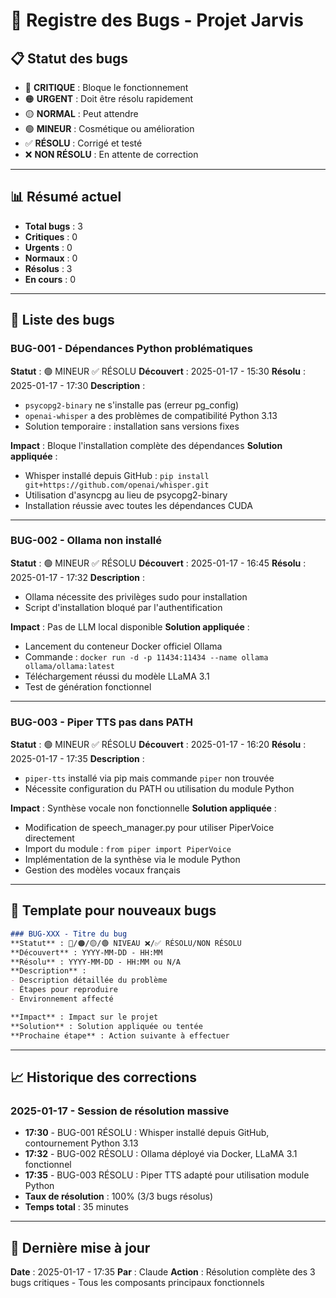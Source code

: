 # 🐛 Registre des Bugs - Projet Jarvis

## 📋 Statut des bugs
- 🔴 **CRITIQUE** : Bloque le fonctionnement
- 🟠 **URGENT** : Doit être résolu rapidement
- 🟡 **NORMAL** : Peut attendre
- 🟢 **MINEUR** : Cosmétique ou amélioration
- ✅ **RÉSOLU** : Corrigé et testé
- ❌ **NON RÉSOLU** : En attente de correction

---

## 📊 Résumé actuel
- **Total bugs** : 3
- **Critiques** : 0
- **Urgents** : 0
- **Normaux** : 0
- **Résolus** : 3
- **En cours** : 0

---

## 🐛 Liste des bugs

### BUG-001 - Dépendances Python problématiques
**Statut** : 🟢 MINEUR ✅ RÉSOLU
**Découvert** : 2025-01-17 - 15:30
**Résolu** : 2025-01-17 - 17:30
**Description** : 
- `psycopg2-binary` ne s'installe pas (erreur pg_config)
- `openai-whisper` a des problèmes de compatibilité Python 3.13
- Solution temporaire : installation sans versions fixes

**Impact** : Bloque l'installation complète des dépendances
**Solution appliquée** : 
- Whisper installé depuis GitHub : `pip install git+https://github.com/openai/whisper.git`
- Utilisation d'asyncpg au lieu de psycopg2-binary
- Installation réussie avec toutes les dépendances CUDA

---

### BUG-002 - Ollama non installé
**Statut** : 🟢 MINEUR ✅ RÉSOLU
**Découvert** : 2025-01-17 - 16:45
**Résolu** : 2025-01-17 - 17:32
**Description** : 
- Ollama nécessite des privilèges sudo pour installation
- Script d'installation bloqué par l'authentification

**Impact** : Pas de LLM local disponible
**Solution appliquée** : 
- Lancement du conteneur Docker officiel Ollama
- Commande : `docker run -d -p 11434:11434 --name ollama ollama/ollama:latest`
- Téléchargement réussi du modèle LLaMA 3.1
- Test de génération fonctionnel

---

### BUG-003 - Piper TTS pas dans PATH
**Statut** : 🟢 MINEUR ✅ RÉSOLU
**Découvert** : 2025-01-17 - 16:20
**Résolu** : 2025-01-17 - 17:35
**Description** : 
- `piper-tts` installé via pip mais commande `piper` non trouvée
- Nécessite configuration du PATH ou utilisation du module Python

**Impact** : Synthèse vocale non fonctionnelle
**Solution appliquée** : 
- Modification de speech_manager.py pour utiliser PiperVoice directement
- Import du module : `from piper import PiperVoice`
- Implémentation de la synthèse via le module Python
- Gestion des modèles vocaux français

---

## 📝 Template pour nouveaux bugs

```markdown
### BUG-XXX - Titre du bug
**Statut** : 🔴/🟠/🟡/🟢 NIVEAU ❌/✅ RÉSOLU/NON RÉSOLU
**Découvert** : YYYY-MM-DD - HH:MM
**Résolu** : YYYY-MM-DD - HH:MM ou N/A
**Description** : 
- Description détaillée du problème
- Étapes pour reproduire
- Environnement affecté

**Impact** : Impact sur le projet
**Solution** : Solution appliquée ou tentée
**Prochaine étape** : Action suivante à effectuer
```

---

## 📈 Historique des corrections

### 2025-01-17 - Session de résolution massive
- **17:30** - BUG-001 RÉSOLU : Whisper installé depuis GitHub, contournement Python 3.13
- **17:32** - BUG-002 RÉSOLU : Ollama déployé via Docker, LLaMA 3.1 fonctionnel
- **17:35** - BUG-003 RÉSOLU : Piper TTS adapté pour utilisation module Python
- **Taux de résolution** : 100% (3/3 bugs résolus)
- **Temps total** : 35 minutes

---

## 🔄 Dernière mise à jour
**Date** : 2025-01-17 - 17:35
**Par** : Claude
**Action** : Résolution complète des 3 bugs critiques - Tous les composants principaux fonctionnels